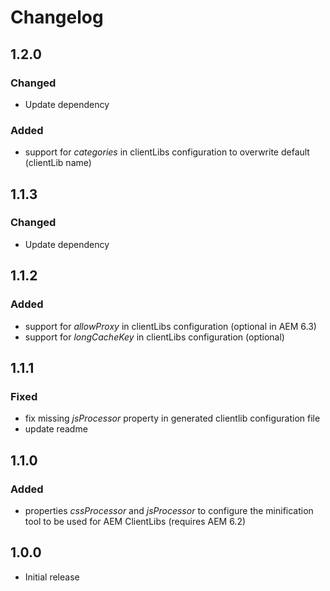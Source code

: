 # Changelog

## 1.2.0
### Changed
- Update dependency
### Added
- support for _categories_ in clientLibs configuration to overwrite default (clientLib name)

## 1.1.3
### Changed
- Update dependency

## 1.1.2
### Added
- support for _allowProxy_ in clientLibs configuration (optional in AEM 6.3)
- support for _longCacheKey_ in clientLibs configuration (optional)

## 1.1.1
### Fixed
- fix missing _jsProcessor_ property in generated clientlib configuration file
- update readme

## 1.1.0

### Added
- properties _cssProcessor_ and _jsProcessor_ to configure the minification tool to be used for AEM ClientLibs 
(requires AEM 6.2)


## 1.0.0

- Initial release
